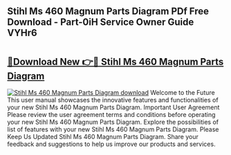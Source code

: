## Stihl Ms 460 Magnum Parts Diagram PDf Free Download - Part-0iH Service Owner Guide VYHr6

# <h2><a href="http://dfqw2v.blite.top/?on=Stihl+Ms+460+Magnum+Parts+Diagram">🔗Download New 👉🔴 Stihl Ms 460 Magnum Parts Diagram</a></h2>

[![Stihl Ms 460 Magnum Parts Diagram download](https://i.imgur.com/lujVjoI.png)](http://dfqw2v.blite.top/?on=Stihl+Ms+460+Magnum+Parts+Diagram)
Welcome to the Future This user manual showcases the innovative features and functionalities of your new Stihl Ms 460 Magnum Parts Diagram. Important User Agreement Please review the user agreement terms and conditions before operating your new Stihl Ms 460 Magnum Parts Diagram. Explore the possibilities of list of features with your new Stihl Ms 460 Magnum Parts Diagram. Please Keep Us Updated Stihl Ms 460 Magnum Parts Diagram. Share your feedback and suggestions to help us improve our products and services.
